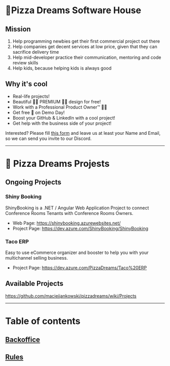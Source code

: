 # 🍕Pizza Dreams Software House

## Mission
1. Help programming newbies get their first commercial project out there
2. Help companies get decent services at low price, given that they can sacrifice delivery time
3. Help mid-developer practice their communication, mentoring and code review skills
4. Help kids, because helping kids is always good

## Why it's cool
* Real-life projects!
* Beautiful 🧚‍♀️ PREMIUM 🧚‍♀️ design for free!
* Work with a Professional Product Owner™️ 👨‍💻
* Get free 🍕 on Demo Day!
* Boost your GitHub & LinkedIn with a cool project!
* Get help with the business side of your project!

Interested? Please fill [this form](https://docs.google.com/forms/d/e/1FAIpQLScDTujh8LOhypLDzJVvZvBDUsUpdzOwZkCekJIuqfqkOo2ONQ/viewform) and leave us at least your Name and Email, so we can send you invite to our Discord.

---

# 🍕 Pizza Dreams Projests

## Ongoing Projects

### Shiny Booking
ShinyBooking is a .NET / Angular Web Application Project to connect Conference Rooms Tenants with Conference Rooms Owners.
* Web Page: https://shinybooking.azurewebsites.net/ 
* Project Page: https://dev.azure.com/ShinyBooking/ShinyBooking 

### Taco ERP
Easy to use eCommerce organizer and booster to help you with your multichannel selling business.
* Project Page: https://dev.azure.com/PizzaDreams/Taco%20ERP 

## Available Projects
https://github.com/maciejjankowski/pizzadreams/wiki/Projects

---

# Table of contents

## [Backoffice](https://github.com/maciejjankowski/pizzadreams/milestone/2)

## [Rules](https://github.com/maciejjankowski/pizzadreams/wiki/Rules)
